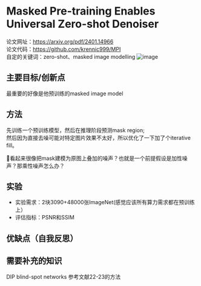 # Masked Pre-training Enables Universal Zero-shot Denoiser
论文网址：https://arxiv.org/pdf/2401.14966  
论文代码：https://github.com/krennic999/MPI  
自定的关键词：zero-shot、masked image modelling
![image](https://github.com/user-attachments/assets/49a9b897-d2eb-477e-a560-832bbe3e665f)

## 主要目标/创新点
最重要的好像是他预训练的masked image model

## 方法
先训练一个预训练模型，然后在推理阶段预测mask region;  
然后因为直接去噪可能对特定图片效果不太好，所以优化了一下加了个iterative fill。  

:thinking:看起来很像把mask建模为原图上叠加的噪声？也就是一个前提假设是加性噪声？那乘性噪声怎么办？


## 实验
- 实验需求：2块3090+48000张ImageNet(感觉应该所有算力需求都在预训练上）
- 评估指标：PSNR和SSIM

## 优缺点（自我反思）

## 需要补充的知识
DIP
blind-spot networks
参考文献22-23的方法
